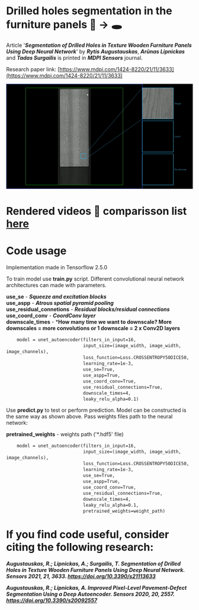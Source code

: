 # Drilled holes segmentation in the furniture panels 📸 -> 🕳️

Article '***Segmentation of Drilled Holes in Texture Wooden Furniture Panels Using Deep Neural Network***' by ***Rytis Augustauskas***, ***Arūnas Lipnickas*** and ***Tadas Surgailis*** is printed in ***MDPI Sensors*** journal.

Research paper link: [https://www.mdpi.com/1424-8220/21/11/3633](https://www.mdpi.com/1424-8220/21/11/3633)

<img src="https://github.com/rytisss/PanelsDrillSegmentation/blob/main/res/hole_segmentation_preview.gif" width="1000"/>

# Rendered videos :vhs: comparisson list [here](https://www.youtube.com/watch?v=gaAVMjaxfc4&list=PL5dj7GxMk-6x0BqM7zSg5lopu1lOHPwNl&index=1&t=264s)

# Code usage  

Implementation made in Tensorflow 2.5.0

To train model use **train.py** script. Different convolutional neural network architectures can made with parameters.  
  
**use_se** - ***Squeeze and excitation blocks***  
**use_aspp** - ***Atrous spatial pyramid pooling***  
**use_residual_connetions** - ***Residual blocks/residual connections***  
**use_coord_conv** - ***CoordConv layer***  
**downscale_times** - ***How many time we want to downscale? More downscales = more convolutions or 1 downscale = 2 x Conv2D layers**  

```
    model = unet_autoencoder(filters_in_input=16,
                             input_size=(image_width, image_width, image_channels),
                             loss_function=Loss.CROSSENTROPY50DICE50,
                             learning_rate=1e-3,
                             use_se=True,
                             use_aspp=True,
                             use_coord_conv=True,
                             use_residual_connections=True,
                             downscale_times=4,
                             leaky_relu_alpha=0.1)
```

Use **predict.py** to test or perform prediction. Model can be constructed is the same way as shown above. Pass weights files path to the neural network:  
  
**pretrained_weights** - weights path ('*.hdf5' file)
```
    model = unet_autoencoder(filters_in_input=16,
                             input_size=(image_width, image_width, image_channels),
                             loss_function=Loss.CROSSENTROPY50DICE50,
                             learning_rate=1e-3,
                             use_se=True,
                             use_aspp=True,
                             use_coord_conv=True,
                             use_residual_connections=True,
                             downscale_times=4,
                             leaky_relu_alpha=0.1,
                             pretrained_weights=weight_path)
```

# If you find code useful, consider citing the following research:  
  
***Augustauskas, R.; Lipnickas, A.; Surgailis, T. Segmentation of Drilled Holes in Texture Wooden Furniture Panels Using Deep Neural Network. Sensors 2021, 21, 3633. https://doi.org/10.3390/s21113633***
  
***Augustauskas, R.; Lipnickas, A. Improved Pixel-Level Pavement-Defect Segmentation Using a Deep Autoencoder. Sensors 2020, 20, 2557. https://doi.org/10.3390/s20092557***
